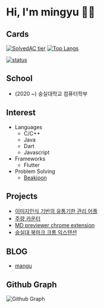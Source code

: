 # Hi, I'm mingyu 👋🏻

## Cards
[![SolvedAC tier](http://mazassumnida.wtf/api/v2/generate_badge?boj=msphere)](https://solved.ac/msphere)
[![Top Langs](https://github-readme-stats.vercel.app/api/top-langs/?username=manguuu&layout=compact&hide=Visual%20Basic)](https://github.com/anuraghazra/github-readme-stats)


[![status](https://github-readme-streak-stats.herokuapp.com/?user=manguuu&)](#)

## School
 - (2020 ~) 숭실대학교 컴퓨터학부

## Interest
 - Languages
   - C/C++
   - Java
   - Dart
   - Javascript
 - Frameworks
    - Flutter
 - Problem Solving
   - [Beakjoon](https://www.acmicpc.net/user/msphere)

## Projects
 - [이미지인식 기반의 유통기한 관리 어플](https://github.com/manguuu/Refrigirator-App)
 - [주량 카운터](https://github.com/manguuu/howdrink)
 - [MD previewer chrome extension](https://github.com/manguuu/browser-markdown-previewer-plugin)
 - [숭실대 북마크 크롬 익스텐션](https://github.com/manguuu/ssu-chrome-extension)

## BLOG
 - [mangu](https://mangu.tistory.com/)
 
## Github Graph
![Github Graph](https://activity-graph.herokuapp.com/graph?username=manguuu&area=false&theme=xcode&hide_border=true)
